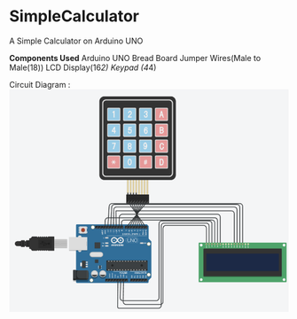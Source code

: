 # SimpleCalculator
A Simple Calculator on Arduino UNO

**Components Used**
  Arduino UNO
  Bread Board
  Jumper Wires(Male to Male(18))
  LCD Display(16*2)
  Keypad (4*4)

Circuit Diagram :
![Circuit Diagram (Tinker CAD)](https://github.com/anuragak021/SimpleCalculator/blob/main/Screenshot%20from%202024-07-23%2019-53-12.png)
